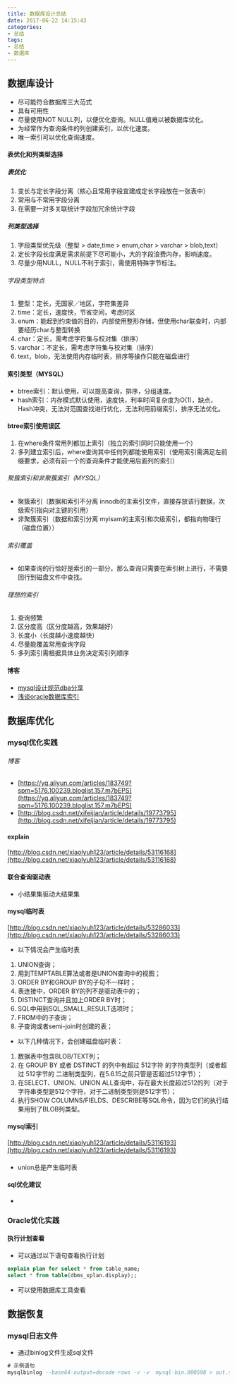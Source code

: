```yaml
---
title: 数据库设计总结
date: 2017-06-22 14:15:43
categories: 
- 总结
tags:
- 总结
- 数据库
---
```


## 数据库设计

- 尽可能符合数据库三大范式
- 具有可用性
- 尽量使用NOT NULL列，以便优化查询。NULL值难以被数据库优化。
- 为经常作为查询条件的列创建索引，以优化速度。
- 唯一索引可以优化查询速度。

#### 表优化和列类型选择

##### 表优化
1. 变长与定长字段分离（核心且常用字段宜建成定长字段放在一张表中）
2. 常用与不常用字段分离
3. 在需要一对多关联统计字段加冗余统计字段

##### 列类型选择
1. 字段类型优先级（整型 > date,time > enum,char > varchar > blob,text）
2. 定长字段长度满足需求前提下尽可能小，大的字段浪费内存，影响速度。
3. 尽量少用NULL，NULL不利于索引，需使用特殊字节标注。
 
 ###### 字段类型特点
 1. 整型：定长，无国家／地区，字符集差异
 2. time：定长，速度快，节省空间，考虑时区
 3. enum：能起到约束值的目的，内部使用整形存储，但使用char联查时，内部要经历char与整型转换
 4. char：定长，需考虑字符集与校对集（排序）
 5. varchar：不定长，需考虑字符集与校对集（排序）
 6. text，blob，无法使用内存临时表，排序等操作只能在磁盘进行

#### 索引类型（MYSQL）

- btree索引：默认使用，可以提高查询，排序，分组速度。
- hash索引：内存模式默认使用，速度快，利率时间复杂度为O(1)，缺点，Hash冲突，无法对范围查找进行优化，无法利用前缀索引，排序无法优化。

#### btree索引使用误区

1. 在where条件常用列都加上索引（独立的索引同时只能使用一个）
2. 多列建立索引后，where查询其中任何列都能使用索引（使用索引需满足左前缀要求，必须有前一个的查询条件才能使用后面列的索引）

###### 聚簇索引和非聚簇索引（MYSQL）
- 聚簇索引（数据和索引不分离 innodb的主索引文件，直接存放该行数据，次级索引指向对主键的引用）
- 非聚簇索引（数据和索引分离 myisam的主索引和次级索引，都指向物理行（磁盘位置））


###### 索引覆盖
- 如果查询的行恰好是索引的一部分，那么查询只需要在索引树上进行，不需要回行到磁盘文件中查找。

###### 理想的索引
1. 查询频繁
2. 区分度高（区分度越高，效果越好）
3. 长度小（长度越小速度越快）
4. 尽量能覆盖常用查询字段
5. 多列索引需根据具体业务决定索引列顺序





#### 博客

- [mysql设计规范dba分享](http://blog.csdn.net/zl18310999566/article/details/54917607)
- [浅谈oracle数据库索引](http://blog.csdn.net/zdp072/article/details/44203837)


## 数据库优化

### mysql优化实践
###### 博客
- [https://yq.aliyun.com/articles/183749?spm=5176.100239.bloglist.157.m7bEPS](https://yq.aliyun.com/articles/183749?spm=5176.100239.bloglist.157.m7bEPS)
- [http://blog.csdn.net/xifeijian/article/details/19773795](http://blog.csdn.net/xifeijian/article/details/19773795)

#### explain
[http://blog.csdn.net/xiaolyuh123/article/details/53116168](http://blog.csdn.net/xiaolyuh123/article/details/53116168)


#### 联合查询驱动表

- 小结果集驱动大结果集


#### mysql临时表
[http://blog.csdn.net/xiaolyuh123/article/details/53286033](http://blog.csdn.net/xiaolyuh123/article/details/53286033)
- 以下情况会产生临时表
 1. UNION查询；
 2. 用到TEMPTABLE算法或者是UNION查询中的视图；
 3. ORDER BY和GROUP BY的子句不一样时；
 4. 表连接中，ORDER BY的列不是驱动表中的；
 5. DISTINCT查询并且加上ORDER BY时；
 6. SQL中用到SQL_SMALL_RESULT选项时；
 7. FROM中的子查询；
 8. 子查询或者semi-join时创建的表；

- 以下几种情况下，会创建磁盘临时表：
 1. 数据表中包含BLOB/TEXT列；
 2. 在 GROUP BY 或者 DSTINCT 的列中有超过 512字符 的字符类型列（或者超过 512字节的 二进制类型列，在5.6.15之前只管是否超过512字节）；
 3. 在SELECT、UNION、UNION ALL查询中，存在最大长度超过512的列（对于字符串类型是512个字符，对于二进制类型则是512字节）；
 4. 执行SHOW COLUMNS/FIELDS、DESCRIBE等SQL命令，因为它们的执行结果用到了BLOB列类型。

#### mysql索引
[http://blog.csdn.net/xiaolyuh123/article/details/53116193](http://blog.csdn.net/xiaolyuh123/article/details/53116193)


#### 
- union总是产生临时表

#### sql优化建议
- 


### Oracle优化实践

#### 执行计划查看

- 可以通过以下语句查看执行计划

``` sql
explain plan for select * from table_name;
select * from table(dbms_xplan.display);;
```

- 可以使用数据库工具查看


## 数据恢复

### mysql日志文件

- 通过binlog文件生成sql文件
```sql
# 示例语句
mysqlbinlog --base64-output=decode-rows -v -v  mysql-bin.000598 > out.sql
```

